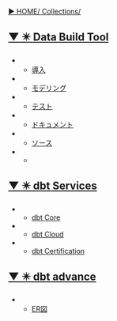 [▶︎ HOME/ Collections/](https://gitpress.io/@sh16ma/collections)


## [▼ ✴️ Data Build Tool](https://gitpress.io/c/dbt__/)
- - [導入](dbt_init.md)
- - [モデリング](dbt_modeling.md)
- - [テスト](dbt_test.md)
- - [ドキュメント](dbt_doc.md)
- - [ソース](dbt_source.md)
- - []()


## [▼ ✴️ dbt Services](https://gitpress.io/c/dbt__/)
- - [dbt Core](dbt_core.md)
- - [dbt Cloud](dbt_cloud.md)
- - [dbt Certification](dbt_certification.md)


## [▼ ✴️ dbt advance](https://gitpress.io/c/dbt__/)
- - [ER図](dbt_er.md)


